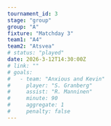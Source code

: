 ```yaml
---
tournament_id: 3
stage: "group"
group: "A"
fixture: "Matchday 3"
team1: "A4"
team2: "Atsvea"
# status: "played"
date: 2026-3-12T14:30:00Z
# link: ""
# goals:
#   - team: "Anxious and Kevin"
#     player: "S. Granberg"
#     assist: "R. Manninen"
#     minute: 90
#     aggregate: 1
#     penalty: false
---
```

